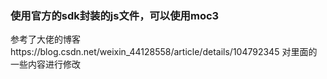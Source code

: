 ### 使用官方的sdk封装的js文件，可以使用moc3
参考了大佬的博客https://blog.csdn.net/weixin_44128558/article/details/104792345
对里面的一些内容进行修改
